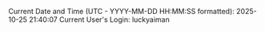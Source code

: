 Current Date and Time (UTC - YYYY-MM-DD HH:MM:SS formatted): 2025-10-25 21:40:07
Current User's Login: luckyaiman
